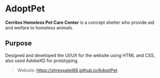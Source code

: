 # AdoptPet
**Cerritos Homeless Pet Care Center** is a concept shelter who provide aid and welfare to homeless animals.

## Purpose
Designed and developed the UI/UX for the website using HTML and CSS, also used AdobeXD for prototyping.

> Website: https://shreypatel88.github.io/AdoptPet
